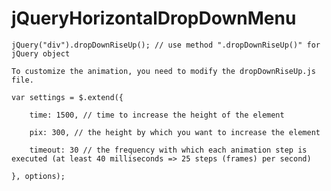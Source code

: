 # jQueryHorizontalDropDownMenu

    jQuery("div").dropDownRiseUp(); // use method ".dropDownRiseUp()" for jQuery object

    To customize the animation, you need to modify the dropDownRiseUp.js file.

    var settings = $.extend({

        time: 1500, // time to increase the height of the element

        pix: 300, // the height by which you want to increase the element

        timeout: 30 // the frequency with which each animation step is executed (at least 40 milliseconds => 25 steps (frames) per second)

    }, options);
